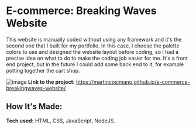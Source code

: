 # E-commerce: Breaking Waves Website
This website is manually coded without using any framework and it's the second one that I built for my portfolio. In this case, I choose the palette colors to use and designed the website layout before coding, so I had a precise idea on what to do to make the coding job easier for me. It's a front end project, but in the future I could add some back end to it, for example putting together the cart shop.

![image](https://user-images.githubusercontent.com/103332504/206478533-accffdda-d0c1-4f39-954e-9fc25f6b3e83.png)
**Link to the project:** https://martincosimano.github.io/e-commerce-breakingwaves-website/

## How It's Made:

**Tech used:** HTML, CSS, JavaScript, NodeJS.
